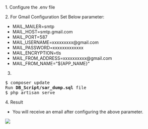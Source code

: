 <p>1. Configure the .env file</p>

<p>2. For Gmail Configuration Set Below parameter:<p>
    <ul>
        <li>MAIL_MAILER=smtp</li>
        <li>MAIL_HOST=smtp.gmail.com</li>
        <li>MAIL_PORT=587</li>
        <li>MAIL_USERNAME=xxxxxxxxx@gmail.com</li>
        <li>MAIL_PASSWORD=xxxxxxxxxxxxx</li>
        <li>MAIL_ENCRYPTION=tls</li>
        <li>MAIL_FROM_ADDRESS=xxxxxxxxxx@gmail.com</li>
        <li>MAIL_FROM_NAME="${APP_NAME}"</li>
     </ul>
    
3. 
<pre>
$ composer update
Run <b>DB_Script/sar_dump.sql</b> file
$ php artisan serve
</pre>

<p>4. Result</p>
<ul>
    <li>You will receive an email after configuring the above parameter.</li>
</ul>
<img src="https://user-images.githubusercontent.com/59720723/143690024-1bf44b43-fb09-4d47-bdac-d8aab8a1b6e3.png" />


 

